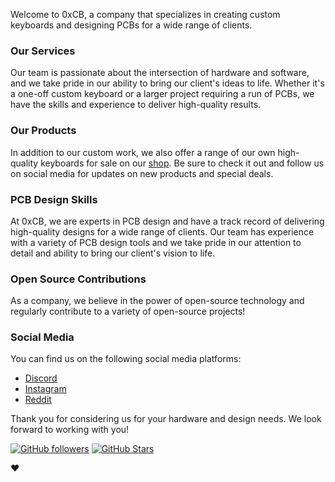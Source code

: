 Welcome to 0xCB, a company that specializes in creating custom keyboards and designing PCBs for a wide range of clients.

### Our Services

Our team is passionate about the intersection of hardware and software, and we take pride in our ability to bring our client's ideas to life. Whether it's a one-off custom keyboard or a larger project requiring a run of PCBs, we have the skills and experience to deliver high-quality results.

### Our Products

In addition to our custom work, we also offer a range of our own high-quality keyboards for sale on our [shop](https://keeb.supply/). Be sure to check it out and follow us on social media for updates on new products and special deals.

### PCB Design Skills

At 0xCB, we are experts in PCB design and have a track record of delivering high-quality designs for a wide range of clients. Our team has experience with a variety of PCB design tools and we take pride in our attention to detail and ability to bring our client's vision to life.

### Open Source Contributions

As a company, we believe in the power of open-source technology and regularly contribute to a variety of open-source projects!

### Social Media

You can find us on the following social media platforms:

- [Discord](https://discord.gg/WpmFC2NRWV)
- [Instagram](https://www.instagram.com/keeb.supply/)
- [Reddit](https://www.reddit.com/user/0xCB-dev)

Thank you for considering us for your hardware and design needs. We look forward to working with you!

[![GitHub followers](https://img.shields.io/github/followers/0xCB-dev.svg?style=social&label=Follow)](https://github.com/0xCB-dev) [![GitHub Stars](https://img.shields.io/github/stars/0xCB-dev.svg?style=social&label=Stars)](https://github.com/0xCB-dev)

:heart:
